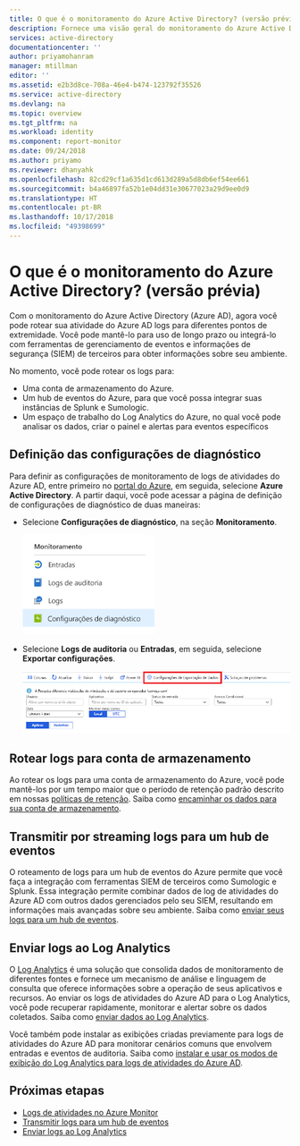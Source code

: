 ```yaml
---
title: O que é o monitoramento do Azure Active Directory? (versão prévia) | Microsoft Docs
description: Fornece uma visão geral do monitoramento do Azure Active Directory.
services: active-directory
documentationcenter: ''
author: priyamohanram
manager: mtillman
editor: ''
ms.assetid: e2b3d8ce-708a-46e4-b474-123792f35526
ms.service: active-directory
ms.devlang: na
ms.topic: overview
ms.tgt_pltfrm: na
ms.workload: identity
ms.component: report-monitor
ms.date: 09/24/2018
ms.author: priyamo
ms.reviewer: dhanyahk
ms.openlocfilehash: 82cd29cf1a635d1cd613d289a5d8db6ef54ee661
ms.sourcegitcommit: b4a46897fa52b1e04dd31e30677023a29d9ee0d9
ms.translationtype: HT
ms.contentlocale: pt-BR
ms.lasthandoff: 10/17/2018
ms.locfileid: "49398699"
---
```

# <a name="what-is-azure-active-directory-monitoring-preview"></a>O que é o monitoramento do Azure Active Directory? (versão prévia)

Com o monitoramento do Azure Active Directory (Azure AD), agora você pode rotear sua atividade do Azure AD logs para diferentes pontos de extremidade. Você pode mantê-lo para uso de longo prazo ou integrá-lo com ferramentas de gerenciamento de eventos e informações de segurança (SIEM) de terceiros para obter informações sobre seu ambiente.

No momento, você pode rotear os logs para:

- Uma conta de armazenamento do Azure.
- Um hub de eventos do Azure, para que você possa integrar suas instâncias de Splunk e Sumologic.
- Um espaço de trabalho do Log Analytics do Azure, no qual você pode analisar os dados, criar o painel e alertas para eventos específicos


## <a name="diagnostic-settings-configuration"></a>Definição das configurações de diagnóstico

Para definir as configurações de monitoramento de logs de atividades do Azure AD, entre primeiro no [portal do Azure](https://portal.azure.com), em seguida, selecione **Azure Active Directory**. A partir daqui, você pode acessar a página de definição de configurações de diagnóstico de duas maneiras:

* Selecione **Configurações de diagnóstico**, na seção **Monitoramento**.

    ![Configurações de diagnóstico](./media/overview-monitoring/diagnostic-settings.png)
    
* Selecione **Logs de auditoria** ou **Entradas**, em seguida, selecione **Exportar configurações**. 

    ![Exportar configurações](./media/overview-monitoring/export-settings.png)


## <a name="route-logs-to-storage-account"></a>Rotear logs para conta de armazenamento

Ao rotear os logs para uma conta de armazenamento do Azure, você pode mantê-los por um tempo maior que o período de retenção padrão descrito em nossas [políticas de retenção](reference-reports-data-retention.md). Saiba como [encaminhar os dados para sua conta de armazenamento](quickstart-azure-monitor-route-logs-to-storage-account.md).

## <a name="stream-logs-to-event-hub"></a>Transmitir por streaming logs para um hub de eventos

O roteamento de logs para um hub de eventos do Azure permite que você faça a integração com ferramentas SIEM de terceiros como Sumologic e Splunk. Essa integração permite combinar dados de log de atividades do Azure AD com outros dados gerenciados pelo seu SIEM, resultando em informações mais avançadas sobre seu ambiente. Saiba como [enviar seus logs para um hub de eventos](tutorial-azure-monitor-stream-logs-to-event-hub.md).

## <a name="send-logs-to-log-analytics"></a>Enviar logs ao Log Analytics

O [Log Analytics](https://docs.microsoft.com/azure/log-analytics/log-analytics-overview) é uma solução que consolida dados de monitoramento de diferentes fontes e fornece um mecanismo de análise e linguagem de consulta que oferece informações sobre a operação de seus aplicativos e recursos. Ao enviar os logs de atividades do Azure AD para o Log Analytics, você pode recuperar rapidamente, monitorar e alertar sobre os dados coletados. Saiba como [enviar dados ao Log Analytics](howto-integrate-activity-logs-with-log-analytics.md).

Você também pode instalar as exibições criadas previamente para logs de atividades do Azure AD para monitorar cenários comuns que envolvem entradas e eventos de auditoria. Saiba como [instalar e usar os modos de exibição do Log Analytics para logs de atividades do Azure AD](howto-install-use-log-analytics-views.md).

## <a name="next-steps"></a>Próximas etapas

* [Logs de atividades no Azure Monitor](concept-activity-logs-azure-monitor.md)
* [Transmitir logs para um hub de eventos](tutorial-azure-monitor-stream-logs-to-event-hub.md)
* [Enviar logs ao Log Analytics](howto-integrate-activity-logs-with-log-analytics.md)